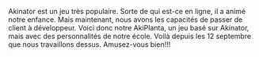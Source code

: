 Akinator est un jeu très populaire. Sorte de qui est-ce en ligne, il a animé notre enfance. Mais maintenant, nous avons les capacités de passer de client à développeur.
Voici donc notre AkiPlanta, un jeu basé sur Akinator, mais avec des personnalités de notre école.
Voilà depuis les 12 septembre que nous travaillons dessus.
Amusez-vous bien!!!




